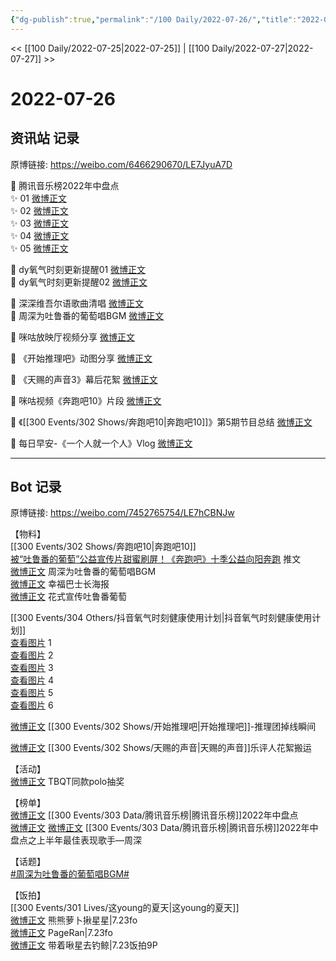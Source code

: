 ```yaml
---
{"dg-publish":true,"permalink":"/100 Daily/2022-07-26/","title":"2022-07-26","created":"2022-12-06T16:57:25.000+08:00","updated":"2023-04-11T12:50:20.399+08:00"}
---
```



<< [[100 Daily/2022-07-25\|2022-07-25]] | [[100 Daily/2022-07-27\|2022-07-27]] >>

# 2022-07-26

## 资讯站 记录

原博链接: https://weibo.com/6466290670/LE7JyuA7D

💫 腾讯音乐榜2022年中盘点  
✨ 01 [微博正文](https://m.weibo.cn/6466290670/4795572789712459)  
✨ 02 [微博正文](https://m.weibo.cn/6466290670/4795571988860390)  
✨ 03 [微博正文](https://m.weibo.cn/6466290670/4795514011255843)  
✨ 04 [微博正文](https://m.weibo.cn/6466290670/4795511972823788)  
✨ 05 [微博正文](https://m.weibo.cn/6466290670/4795511557590529)

💫 dy氧气时刻更新提醒01 [微博正文](https://m.weibo.cn/6466290670/4795618134068126)  
💫 dy氧气时刻更新提醒02 [微博正文](https://m.weibo.cn/6466290670/4795573503530136)

💫 深深维吾尔语歌曲清唱 [微博正文](https://m.weibo.cn/6466290670/4795437523930735)  
💫 周深为吐鲁番的葡萄唱BGM [微博正文](https://m.weibo.cn/6466290670/4795450206983974)

💫 咪咕放映厅视频分享 [微博正文](https://m.weibo.cn/6466290670/4795502506543001)

💫 《开始推理吧》动图分享 [微博正文](https://m.weibo.cn/6466290670/4795484520583697)

💫 《天赐的声音3》幕后花絮 [微博正文](https://m.weibo.cn/6466290670/4795508947946498)

💫 咪咕视频《奔跑吧10》片段 [微博正文](https://m.weibo.cn/6466290670/4795539100800254)

💫 《[[300 Events/302 Shows/奔跑吧10\|奔跑吧10]]》第5期节目总结 [微博正文](https://m.weibo.cn/6466290670/4795426747976820)

💫 每日早安-《一个人就一个人》Vlog [微博正文](https://m.weibo.cn/6466290670/4795403382296204)

---
## Bot 记录

原博链接: https://weibo.com/7452765754/LE7hCBNJw

【物料】  
[[300 Events/302 Shows/奔跑吧10\|奔跑吧10]]  
[被“吐鲁番的葡萄”公益宣传片甜蜜刷屏！《奔跑吧》十季公益向阳奔跑](https://weibo.cn/sinaurl?u=https%3A%2F%2Fmp.weixin.qq.com%2Fs%2F11-jjDGhq5IBYrmgrqecJA) 推文  
[微博正文](https://m.weibo.cn/5242381821/4795438894416095) 周深为吐鲁番的葡萄唱BGM  
[微博正文](https://m.weibo.cn/5242381821/4795541285767113) 幸福巴士长海报  
[微博正文](https://m.weibo.cn/5242381821/4795426437338278) 花式宣传吐鲁番葡萄

[[300 Events/304 Others/抖音氧气时刻健康使用计划\|抖音氧气时刻健康使用计划]]  
[查看图片](https://wx2.sinaimg.cn/large/0088n2Pggy1h4kmma3u5vj30ku112tbb.jpg) 1  
[查看图片](https://wx2.sinaimg.cn/large/0088n2Pggy1h4kmmguv2gj30ku112mzm.jpg) 2  
[查看图片](https://wx1.sinaimg.cn/large/0088n2Pggy1h4kmmqkm63j30ku112q5a.jpg) 3  
[查看图片](https://wx2.sinaimg.cn/large/0088n2Pggy1h4kmn9disoj30ku112mzn.jpg) 4  
[查看图片](https://wx2.sinaimg.cn/large/0088n2Pggy1h4kpkaaynxj30u01hddjz.jpg) 5  
[查看图片](https://wx1.sinaimg.cn/large/0088n2Pggy1h4kpkco6tsj30u01hdtct.jpg) 6

[微博正文](https://m.weibo.cn/2162247381/4795465797469185) [[300 Events/302 Shows/开始推理吧\|开始推理吧]]-推理团掉线瞬间

[微博正文](https://m.weibo.cn/5233410965/4795267549758804) [[300 Events/302 Shows/天赐的声音\|天赐的声音]]乐评人花絮搬运

【活动】  
[微博正文](https://m.weibo.cn/7435669538/4795443907927383) TBQT同款polo抽奖

【榜单】  
[微博正文](https://m.weibo.cn/6573096128/4795464031671194) [[300 Events/303 Data/腾讯音乐榜\|腾讯音乐榜]]2022年中盘点  
[微博正文](https://m.weibo.cn/6573096128/4795556470458340) [微博正文](https://m.weibo.cn/6733257358/4795556646621984) [[300 Events/303 Data/腾讯音乐榜\|腾讯音乐榜]]2022年中盘点之上半年最佳表现歌手—周深

【话题】  
[#周深为吐鲁番的葡萄唱BGM#](https://s.weibo.com/weibo?q=%23%E5%91%A8%E6%B7%B1%E4%B8%BA%E5%90%90%E9%B2%81%E7%95%AA%E7%9A%84%E8%91%A1%E8%90%84%E5%94%B1BGM%23)

【饭拍】  
[[300 Events/301 Lives/这young的夏天\|这young的夏天]]  
[微博正文](https://weibo.com/7424830108/LDUQWpjAb) 熊熊萝卜揪星星|7.23fo  
[微博正文](https://m.weibo.cn/7633014126/4795412735069491) PageRan|7.23fo  
[微博正文](https://m.weibo.cn/3246571812/4795491105375077) 带着啾星去钓鲸|7.23饭拍9P
